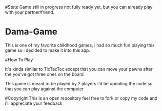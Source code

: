 #State
Game still in progress not fully ready yet, but you can already play with your partner/friend.

# Dama-Game
This is one of my favorite childhood games, i had so much fun playing this game so i decided to make it into this app.


#How To Play

It's kinda similar to TicTacToc except that you can move your pawns after the you've got three ones on the board.

This game is meant to be played by 2 players i'd be updating the code so that you can play against the computer


#Copyright 
This is an open repository feel free to fork or copy my code and i'll appreciate your feedback